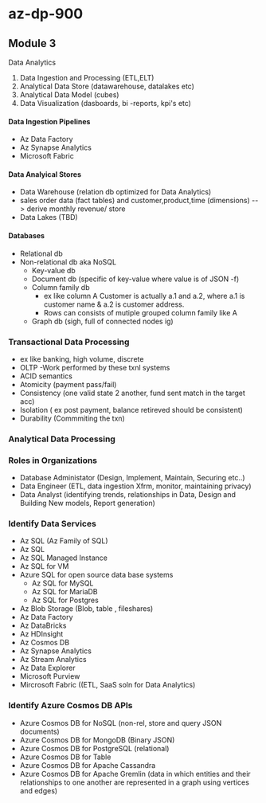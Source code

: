 # az-dp-900

## Module 3
Data Analytics
1. Data Ingestion and Processing (ETL,ELT)
2. Analytical Data Store (datawarehouse, datalakes etc)
3. Analytical Data Model (cubes)
4. Data Visualization (dasboards, bi -reports, kpi's etc)

#### Data Ingestion Pipelines
+ Az Data Factory
+ Az Synapse Analytics
+ Microsoft Fabric

#### Data Analyical Stores
+ Data Warehouse (relation db optimized for Data Analytics)
 + sales order data (fact tables)  and customer,product,time (dimensions) --> derive monthly revenue/ store 
+ Data Lakes (TBD)

#### Databases
+ Relational db
+ Non-relational db aka NoSQL
  + Key-value db
  + Document db (specific of key-value where value is of JSON -f)
  + Column family db
    + ex like column A Customer is actually a.1 and a.2, where a.1 is customer name & a.2 is customer address.
    + Rows can consists of mutiple grouped column family like A
  + Graph db (sigh, full of connected nodes ig)

### Transactional Data Processing
 + ex like banking, high volume, discrete
 + OLTP -Work performed by these txnl systems
  + ACID semantics
   + Atomicity (payment pass/fail)
   + Consistency (one valid state 2 another, fund sent match in the target acc)
   + Isolation ( ex post payment, balance retireved should be consistent)
   + Durability (Commmiting the txn)   

### Analytical Data Processing

### Roles in Organizations
+ Database Administator (Design, Implement, Maintain, Securing etc..)
+ Data Engineer (ETL, data ingestion Xfrm, monitor, maintaining privacy)
+ Data Analyst (identifying trends, relationships in Data, Design and Building New models, Report generation)

### Identify Data Services
+ Az SQL (Az Family of SQL)
 +  Az SQL
 +  Az SQL Managed Instance
 +  Az SQL for VM
+ Azure SQL for open source data base systems
  + Az SQL for MySQL
  + Az SQL for MariaDB
  + Az SQL for Postgres
+ Az Blob Storage (Blob, table , fileshares)
+ Az Data Factory
+ Az DataBricks
+ Az HDInsight
+ Az Cosmos DB
+ Az Synapse Analytics
+ Az Stream Analytics
+ Az Data Explorer
+ Microsoft Purview
+ Mircrosoft Fabric ((ETL, SaaS soln for Data Analytics)

### Identify Azure Cosmos DB APIs
+ Azure Cosmos DB for NoSQL (non-rel, store and query JSON documents)
+ Azure Cosmos DB for MongoDB (Binary JSON)
+ Azure Cosmos DB for PostgreSQL (relational)
+ Azure Cosmos DB for Table
+ Azure Cosmos DB for Apache Cassandra
+ Azure Cosmos DB for Apache Gremlin (data in which entities and their relationships to one another are represented in a graph using vertices and edges)


